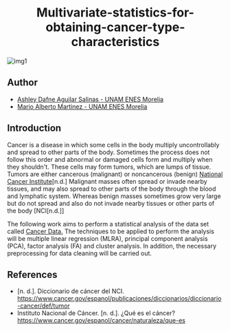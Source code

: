 <h1 align="center">Multivariate-statistics-for-obtaining-cancer-type-characteristics</h1>

![img1](.img/CANCER.png)

## Author 
- [Ashley Dafne Aguilar Salinas - UNAM ENES Morelia](https://github.com/AshleyDafneAguilar)
- [Mario Alberto Martinez - UNAM ENES Morelia](https://github.com/mariomttz)

## Introduction 
Cancer is a disease in which some cells in the body multiply uncontrollably and spread to other parts of the body.
Sometimes the process does not follow this order and abnormal or damaged cells form and multiply when they shouldn't. These cells may form tumors, which are lumps of tissue. Tumors are either cancerous (malignant) or noncancerous (benign) [National Cancer Institute](https://www.cancer.gov/espanol/cancer/naturaleza/que-es)[n.d.]
Malignant masses often spread or invade nearby tissues, and may also spread to other parts of the body through the blood and lymphatic system. 
Whereas benign masses sometimes grow very large but do not spread and also do not invade nearby tissues or other parts of the body [NCI[n.d.]]


The following work aims to perform a statistical analysis of the data set called [Cancer Data.](https://www.kaggle.com/datasets/erdemtaha/cancer-data?rvi=1)
The techniques to be applied to perform the analysis will be multiple linear regression (MLRA), principal component analysis (PCA), factor analysis (FA) and cluster analysis. In addition, the necessary preprocessing for data cleaning will be carried out.


## References
- [n. d.]. Diccionario de cáncer del NCI. https://www.cancer.gov/espanol/publicaciones/diccionarios/diccionario-cancer/def/tumor
- Instituto Nacional de Cáncer. [n. d.]. ¿Qué es el cáncer? https://www.cancer.gov/espanol/cancer/naturaleza/que-es
